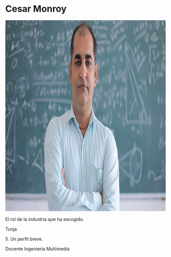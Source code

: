 <h1>Cesar Monroy</h1>

<img src="/Cesar monroy/CesarMonroy.jpg" alt="foto docente serio" width="800" height="600" loading="lazy">


<p>El rol de la industria que ha escogido.</p>

<p>Tunja</p>
<p>5. Un perfil breve.</p>
<p>Docente Ingenieria Multimedia</p>